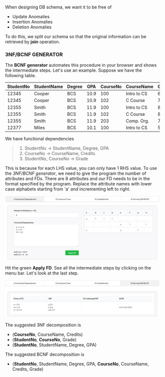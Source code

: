 When designing DB schema, we want it to be free of
* Update Anomalies
* Insertion Anomalies
* Deletion Anomalies

To do this, we split our schema so that the original information can be retrieved by **join** operation.

### 3NF/BCNF GENERATOR
The **BCNF generator** automates this procedure in your browser and shows the intermediate steps.
Let's use an example. Suppose we have the following table.

| StudentNo | StudentName | Degree | GPA  | CourseNo | CourseName  | Grade   | Credits |
|-----------|-------------|--------|------|----------|-------------|---------|---------|
| 12345     | Cooper      | BCS    | 10.9 | 100      | Intro to CS | 69      | 3       |
| 12345     | Cooper      | BCS    | 10.9 | 102      | C Course    | 78      | 3       |
| 12355     | Smith       | BCS    | 11.9 | 100      | Intro to CS | 85      | 3       |
| 12355     | Smith       | BCS    | 11.9 | 102      | C Course    | 86      | 3       |
| 12355     | Smith       | BCS    | 11.9 | 203      | Comp. Org.  | 72      | 3       |
| 12377     | Miles       | BCS    | 10.1 | 100      | Intro to CS | 57      | 3       |

We have functional dependencies
>1) StudentNo -> StudentName, Degree, GPA
>2) CourseNo -> CourseName, Credits
>3) StudentNo, CourseNo -> Grade

This is because for each LHS value, you can only have 1 RHS value.
To use the *3NF/BCNF generator*, we need to give the program the number of attributes and FDs.
There are 8 attributes and our FD needs to be in the format specified by the program.
Replace the attribute names with lower case alphabets starting from 'a' and incrementing left to right.

![alt text](https://raw.githubusercontent.com/kearychang/BCNF-3NFgenerator/master/3nf-bcnf-form.JPG)

Hit the green **Apply FD**. See all the intermediate steps by clicking on the menu bar.
Let's look at the last step.

![alt text](https://raw.githubusercontent.com/kearychang/BCNF-3NFgenerator/master/3nf-bcnf-form2.JPG)

The suggested 3NF decomposition is 
* (**CourseNo**, CourseName, Credits)
* (**StudentNo**, **CourseNo**, Grade)
* (**StudentNo**, StudentName, Degree, GPA)

The suggested BCNF decomposition is
* (**StudentNo**, StudentName, Degree, GPA, **CourseNo**, CourseName, Credits, Grade)
